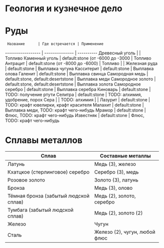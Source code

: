 Геология и кузнечное дело
=========================

# Руды
     Название      | Где встречается | Применение 
------------------ | --------------- | ---------- 
Древесный уголь    |                 | Топливо
Каменный уголь     | default:stone (от -6000 до -3000 | Топливо
Антрацит           | default:stone (от -8000 до -6000) | Топливо
                   |                 |
Железная руда      |  default:stone  | Выплавка чугуна
Касситерит         |  default:stone  | Выплавка олова
Галенит            |  default:stone  | Выплавка свинца
Самородная медь    | default:stone, default:desertstone | Выплавка меди
Самородное золото  | default:stone, default:desertstone | Выплавка золота
Самородное серебро |  default:stone  | Выплавка серебра
Киноварь           |  default:stone  | TODO: получение ртути
Селитра            |  default:stone  | TODO: алхимия, удобрение, порох
Сера               |                 | TODO: алхимия
                   |                 |
Лазурит            |  default:stone  | TODO: крафт ювелирки, крафт красителя
Малахит            |  default:stone  | Выплавка меди, TODO: крафт чего-нибудь
Мрамор             |  default:stone  | Флюс, TODO: крафт чего-нибудь
Известняк          |  default:stone  | Флюс, TODO: крафт чего-нибудь

# Сплавы металлов
Сплав | Составные металлы
----- | -----------------
Латунь | Медь (3), железо
Кхатцкое (стерлинговое) серебро | Серебро (3), медь
Розовое золото | Золото (3), латунь
Бронза | Медь (3), олово
Тёмная бронза (забытый людской сплав) | Медь (2), золото, серебро
Тумбага (забытый людской сплав) | Медь (2), золото (2)
Железо | Чугун
Сталь | Железо (2), чугун, любой флюс
